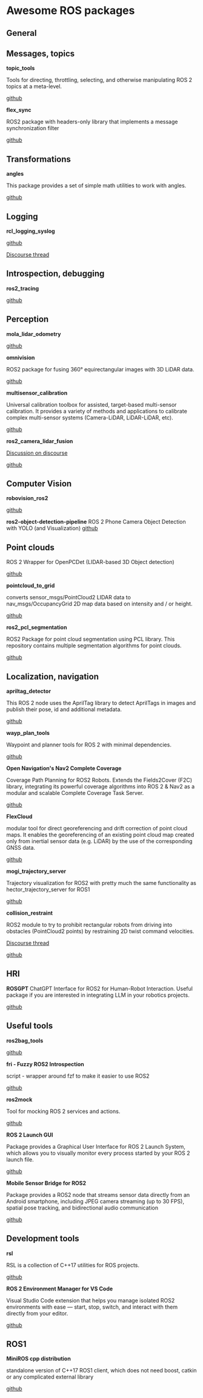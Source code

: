 # Awesome ROS packages


## General 


## Messages, topics
**topic_tools**

Tools for directing, throttling, selecting, and otherwise manipulating ROS 2 topics at a meta-level. 

[github](https://github.com/ros-tooling/topic_tools)

**flex_sync**

ROS2 package with headers-only library that implements a message synchronization filter

[github](https://github.com/ros-misc-utilities/flex_sync)

## Transformations 
**angles**

This package provides a set of simple math utilities to work with angles.

[github](https://github.com/ros/angles)

## Logging
**rcl_logging_syslog**

[github](https://www.google.com/url?sa=t&source=web&rct=j&opi=89978449&url=https://github.com/fujitatomoya/rcl_logging_syslog&ved=2ahUKEwjY16uqq9-MAxXFQ_EDHSVRCsUQjjh6BAgKEAE&usg=AOvVaw3Vi9GYtN_GbBUxQr6GsDxr)

[Discourse thread](https://www.google.com/url?sa=t&source=web&rct=j&opi=89978449&url=https://discourse.ros.org/t/ros-2-log-system-meets-rsyslog-and-fluentbit/39280&ved=2ahUKEwjY16uqq9-MAxXFQ_EDHSVRCsUQFnoECCwQAQ&usg=AOvVaw1dRbfujPUXGrdwbKFdgGEK)

## Introspection, debugging
**ros2_tracing**

[github](https://www.google.com/url?sa=t&source=web&rct=j&opi=89978449&url=https://github.com/ros2/ros2_tracing&ved=2ahUKEwjwl6uCk9-MAxXDQvEDHYv2HmQQjjh6BAgKEAE&usg=AOvVaw2YXUWIwf_nh0O9rkhi870h)

## Perception 
**mola_lidar_odometry**

[github](https://www.google.com/url?sa=t&source=web&rct=j&opi=89978449&url=https://github.com/MOLAorg/mola_lidar_odometry&ved=2ahUKEwi7otnikt-MAxU6RfEDHbPELVEQjjh6BAgWEAE&usg=AOvVaw1Q7O5aQivlBnnsXEh6md6o)

**omnivision**

ROS2 package for fusing 360° equirectangular images with 3D LiDAR data.

[github](https://github.com/BlaineKTMO/omnivision)

**multisensor_calibration**

Universal calibration toolbox for assisted, target-based multi-sensor calibration. It provides a variety of methods and applications to calibrate complex multi-sensor systems (Camera-LiDAR, LiDAR-LiDAR, etc).

[github](https://github.com/FraunhoferIOSB/multisensor_calibration)

**ros2_camera_lidar_fusion**

[Discussion on discourse](https://discourse.ros.org/t/ros-2-camera-lidar-fusion-package-released/41550)

[github](https://github.com/CDonosoK/ros2_camera_lidar_fusion)

## Computer Vision
**robovision_ros2**

[github](https://github.com/ARTenshi/robovision_ros2/tree/main?tab=readme-ov-file)

**ros2-object-detection-pipeline**
ROS 2 Phone Camera Object Detection with YOLO (and Visualization)
[github](https://github.com/ShahazadAbdulla/ros2-object-detection-pipeline)

## Point clouds
ROS 2 Wrapper for OpenPCDet (LIDAR-based 3D Object detection)

[github](https://github.com/pradhanshrijal/pcdet_ros2)

**pointcloud_to_grid**

converts sensor_msgs/PointCloud2 LIDAR data to nav_msgs/OccupancyGrid 2D map data based on intensity and / or height.

[github](https://github.com/jkk-research/pointcloud_to_grid)


**ros2_pcl_segmentation**

ROS2 Package for point cloud segmentation using PCL library. This repository contains multiple segmentation algorithms for point clouds.

[github](https://github.com/CDonosoK/ros2_pcl_segmentation)


## Localization, navigation 
**apriltag_detector**

This ROS 2 node uses the AprilTag library to detect AprilTags in images and publish their pose, id and additional metadata.

[github](https://github.com/christianrauch/apriltag_ros)

**wayp_plan_tools**

Waypoint and planner tools for ROS 2 with minimal dependencies.

[github](https://www.google.com/url?sa=t&source=web&rct=j&opi=89978449&url=https://github.com/jkk-research/wayp_plan_tools&ved=2ahUKEwil0rL0qt-MAxUCA9sEHY3PMqYQjjh6BAgiEAE&usg=AOvVaw3n9iQt_tYo-6B5lt9VyMsl)

**Open Navigation's Nav2 Complete Coverage**

Coverage Path Planning for ROS2 Robots. Extends the Fields2Cover (F2C) library, integrating its powerful coverage algorithms into ROS 2 & Nav2 as a modular and scalable Complete Coverage Task Server.

[github](https://github.com/open-navigation/opennav_coverage)

**FlexCloud**

modular tool for direct georeferencing and drift correction of point cloud maps. It enables the georeferencing of an existing point cloud map created only from inertial sensor data (e.g. LiDAR) by the use of the corresponding GNSS data.

[github](https://github.com/TUMFTM/FlexCloud)

**mogi_trajectory_server**

Trajectory visualization for ROS2 with pretty much the same functionality as hector_trajectory_server for ROS1

[github](https://github.com/MOGI-ROS/mogi_trajectory_server)

**collision_restraint**

ROS2 module to try to prohibit rectangular robots from driving into obstacles (PointCloud2 points) by restraining 2D twist command velocities.

[Discourse thread](https://discourse.ros.org/t/collision-restraint-a-ros2-package-to-stop-your-robot-driving-into-things/43328)

[github](https://github.com/AlexReimann/collision_restraint)

## HRI

**ROSGPT**
ChatGPT Interface for ROS2 for Human-Robot Interaction. Useful package if you are interested in integrating LLM in your robotics projects.

[github](https://github.com/aniskoubaa/rosgpt)

## Useful tools
**ros2bag_tools**

[github](https://www.google.com/url?sa=t&source=web&rct=j&opi=89978449&url=https://github.com/AIT-Assistive-Autonomous-Systems/ros2bag_tools&ved=2ahUKEwiEt8X9qt-MAxX9QvEDHfCuMMIQjjh6BAgrEAE&usg=AOvVaw0xUwam50-vry_bime_V8us)

**fri - Fuzzy ROS2 Introspection**

script - wrapper around fzf to make it easier to use ROS2

[github](https://github.com/xuyuan/fri)

**ros2mock**

Tool for mocking ROS 2 services and actions.

[github](https://github.com/taDachs/ros2mock)

**ROS 2 Launch GUI**

Package provides a Graphical User Interface for ROS 2 Launch System, which allows you to visually monitor every process started by your ROS 2 launch file.

[github](https://github.com/rolker/ros2launch_gui)

**Mobile Sensor Bridge for ROS2**

Package provides a ROS2 node that streams sensor data directly from an Android smartphone, including JPEG camera streaming (up to 30 FPS), spatial pose tracking, and bidirectional audio communication


[github](https://github.com/VedantC2307/ros2-android-sensor-bridge)

## Development tools
**rsl**

RSL is a collection of C++17 utilities for ROS projects.

[github](https://github.com/PickNikRobotics/RSL)

**ROS 2 Environment Manager for VS Code**

Visual Studio Code extension that helps you manage isolated ROS2 environments with ease — start, stop, switch, and interact with them directly from your editor.

[github](https://github.com/SakshayMahna/ros2env)

## ROS1
**MiniROS cpp distribution**

standalone version of C++17 ROS1 client, which does not need boost, catkin or any complicated external library

[github](https://github.com/dkargin/miniroscpp)
